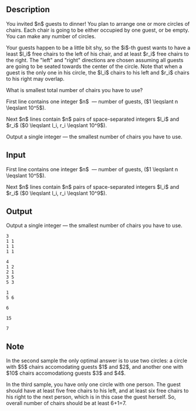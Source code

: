 ## Description

<div><p>You invited $n$ guests to dinner! You plan to arrange one or more circles of chairs. Each chair is going to be either occupied by one guest, or be empty. You can make any number of circles. </p><p>Your guests happen to be a little bit shy, so the $i$-th guest wants to have a least $l_i$ free chairs to the left of his chair, and at least $r_i$ free chairs to the right. The "left" and "right" directions are chosen assuming all guests are going to be seated towards the center of the circle. Note that when a guest is the only one in his circle, the $l_i$ chairs to his left and $r_i$ chairs to his right may overlap.</p><p>What is smallest total number of chairs you have to use?</p></div><div class="input-specification"><p>First line contains one integer $n$ &nbsp;— number of guests, ($1 \leqslant n \leqslant 10^5$). </p><p>Next $n$ lines contain $n$ pairs of space-separated integers $l_i$ and $r_i$ ($0 \leqslant l_i, r_i \leqslant 10^9$).</p></div><div class="output-specification"><p>Output a single integer&nbsp;— the smallest number of chairs you have to use.</p></div>

## Input

<p>First line contains one integer $n$ &nbsp;— number of guests, ($1 \leqslant n \leqslant 10^5$). </p><p>Next $n$ lines contain $n$ pairs of space-separated integers $l_i$ and $r_i$ ($0 \leqslant l_i, r_i \leqslant 10^9$).</p>

## Output

<p>Output a single integer&nbsp;— the smallest number of chairs you have to use.</p>





```input1
3
1 1
1 1
1 1

```




```input2
4
1 2
2 1
3 5
5 3

```




```input3
1
5 6

```




```output1
6

```




```output2
15

```




```output3
7

```



## Note

<p>In the second sample the only optimal answer is to use two circles: a circle with $5$ chairs accomodating guests $1$ and $2$, and another one with $10$ chairs accomodationg guests $3$ and $4$.</p><p>In the third sample, you have only one circle with one person. The guest should have at least five free chairs to his left, and at least six free chairs to his right to the next person, which is in this case the guest herself. So, overall number of chairs should be at least 6+1=7.</p>
